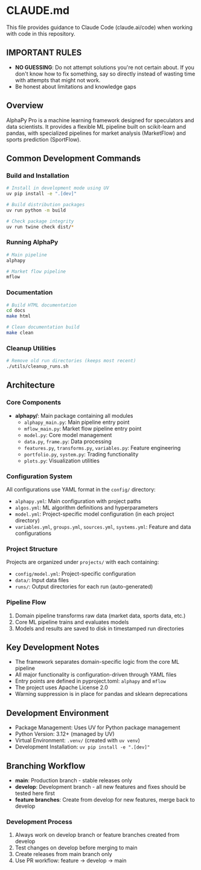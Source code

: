# CLAUDE.md

This file provides guidance to Claude Code (claude.ai/code) when working with code in this repository.

## IMPORTANT RULES
- **NO GUESSING**: Do not attempt solutions you're not certain about. If you don't know how to fix something, say so directly instead of wasting time with attempts that might not work.
- Be honest about limitations and knowledge gaps

## Overview

AlphaPy Pro is a machine learning framework designed for speculators and data scientists. It provides a flexible ML pipeline built on scikit-learn and pandas, with specialized pipelines for market analysis (MarketFlow) and sports prediction (SportFlow).

## Common Development Commands

### Build and Installation
```bash
# Install in development mode using UV
uv pip install -e ".[dev]"

# Build distribution packages
uv run python -m build

# Check package integrity
uv run twine check dist/*
```

### Running AlphaPy
```bash
# Main pipeline
alphapy

# Market flow pipeline  
mflow
```

### Documentation
```bash
# Build HTML documentation
cd docs
make html

# Clean documentation build
make clean
```

### Cleanup Utilities
```bash
# Remove old run directories (keeps most recent)
./utils/cleanup_runs.sh
```

## Architecture

### Core Components
- **alphapy/**: Main package containing all modules
  - `alphapy_main.py`: Main pipeline entry point
  - `mflow_main.py`: Market flow pipeline entry point
  - `model.py`: Core model management
  - `data.py`, `frame.py`: Data processing
  - `features.py`, `transforms.py`, `variables.py`: Feature engineering
  - `portfolio.py`, `system.py`: Trading functionality
  - `plots.py`: Visualization utilities

### Configuration System
All configurations use YAML format in the `config/` directory:
- `alphapy.yml`: Main configuration with project paths
- `algos.yml`: ML algorithm definitions and hyperparameters
- `model.yml`: Project-specific model configuration (in each project directory)
- `variables.yml`, `groups.yml`, `sources.yml`, `systems.yml`: Feature and data configurations

### Project Structure
Projects are organized under `projects/` with each containing:
- `config/model.yml`: Project-specific configuration
- `data/`: Input data files
- `runs/`: Output directories for each run (auto-generated)

### Pipeline Flow
1. Domain pipeline transforms raw data (market data, sports data, etc.)
2. Core ML pipeline trains and evaluates models
3. Models and results are saved to disk in timestamped run directories

## Key Development Notes

- The framework separates domain-specific logic from the core ML pipeline
- All major functionality is configuration-driven through YAML files
- Entry points are defined in pyproject.toml: `alphapy` and `mflow`
- The project uses Apache License 2.0
- Warning suppression is in place for pandas and sklearn deprecations

## Development Environment

- Package Management: Uses UV for Python package management
- Python Version: 3.12+ (managed by UV)
- Virtual Environment: `.venv/` (created with `uv venv`)
- Development Installation: `uv pip install -e ".[dev]"`

## Branching Workflow

- **main**: Production branch - stable releases only
- **develop**: Development branch - all new features and fixes should be tested here first
- **feature branches**: Create from develop for new features, merge back to develop

### Development Process
1. Always work on develop branch or feature branches created from develop
2. Test changes on develop before merging to main
3. Create releases from main branch only
4. Use PR workflow: feature → develop → main